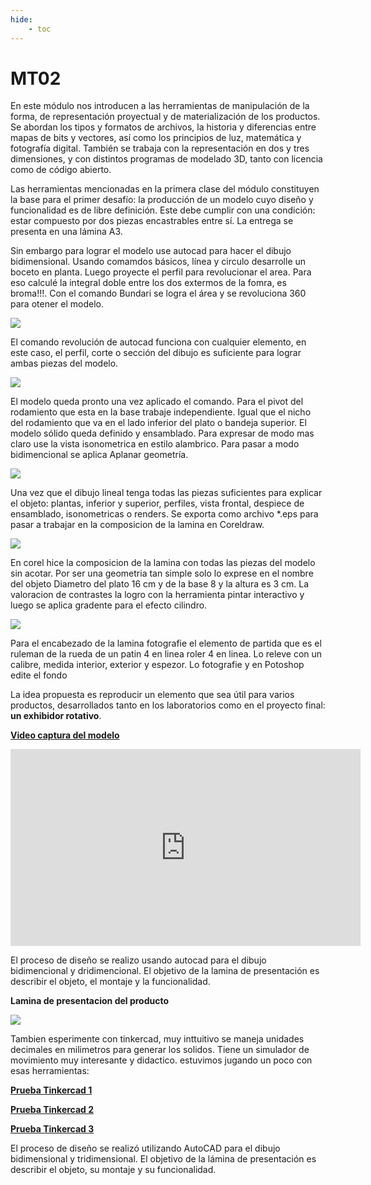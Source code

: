 ```yaml
---
hide:
    - toc
---
```


# MT02

En este módulo nos introducen a las herramientas de manipulación de la forma, de representación proyectual y de materialización de los productos. Se abordan los tipos y formatos de archivos, la historia y diferencias entre mapas de bits y vectores, así como los principios de luz, matemática y fotografía digital. También se trabaja con la representación en dos y tres dimensiones, y con distintos programas de modelado 3D, tanto con licencia como de código abierto.

Las herramientas mencionadas en la primera clase del módulo constituyen la base para el primer desafío: la producción de un modelo cuyo diseño y funcionalidad es de libre definición. Este debe cumplir con una condición: estar compuesto por dos piezas encastrables entre sí. La entrega se presenta en una lámina A3.

Sin embargo para lograr el modelo use autocad para hacer el dibujo bidimensional. Usando comamdos básicos, línea y circulo desarrolle un boceto en planta. Luego proyecte el perfil para revolucionar el area. Para eso calculé la integral doble entre los dos extermos de la fomra, es broma!!!. Con el comando Bundari se logra el área y se revoluciona 360 para otener el modelo.

![](../images/MT02-a.jpg)

El comando revolución de autocad funciona con cualquier elemento, en este caso, el perfil, corte o sección del dibujo es suficiente para lograr ambas piezas del modelo.

![](../images/MT02-b.jpg)

El modelo queda pronto una vez aplicado el comando. Para el pivot del rodamiento que esta en la base trabaje independiente. Igual que el nicho del rodamiento que va en el lado inferior del plato o bandeja superior. El modelo sólido queda definido y ensamblado. Para expresar de modo mas claro use la vista isonometrica en estilo alambrico. Para pasar a modo bidimencional se aplica Aplanar geometría.

![](../images/MT02-c.jpg)

Una vez que el dibujo lineal tenga todas las piezas suficientes para explicar el objeto: plantas, inferior y superior, perfiles, vista frontal, despiece de ensamblado, isonometricas o renders. Se exporta como archivo *.eps para pasar a trabajar en la composicion de la lamina en Coreldraw.

![](../images/MT02-d.jpg)

En corel hice la composicion de la lamina con todas las piezas del modelo sin acotar. Por ser una geometria tan simple solo lo exprese en el nombre del objeto Diametro del plato 16 cm y de la base 8 y la altura es 3 cm. La valoracion de contrastes la logro con la herramienta pintar interactivo y luego se aplica gradente para el efecto cilindro.

![](../images/MT02-e.jpg)

Para el encabezado de la lamina fotografie el elemento de partida que es el ruleman de la rueda de un patin 4 en linea roler 4 en linea. Lo releve con un calibre, medida interior, exterior y espezor. Lo fotografie y en Potoshop edite el fondo
 
La idea propuesta es reproducir un elemento que sea útil para varios productos, desarrollados tanto en los laboratorios como en el proyecto final: **un exhibidor rotativo**.

[**Video captura del modelo**](https://youtu.be/Vd-h5JyltwA)

<iframe width="560" height="315" 
    src="https://www.youtube.com/embed/https://youtu.be/Vd-h5JyltwA?si=X8wkR3lNRakpga3V" 
    frameborder="0" allowfullscreen>
</iframe>



El proceso de diseño se realizo usando autocad para el dibujo bidimencional y dridimencional. El objetivo de la lamina de presentación es describir el objeto, el montaje y la funcionalidad. 

**Lamina de presentacion del producto**

![](../images/MT02.jpg)

Tambien esperimente con tinkercad, muy inttuitivo se maneja unidades decimales en milimetros para generar los solidos. Tiene un simulador de movimiento muy interesante y didactico. estuvimos jugando un poco con esas herramientas:

[**Prueba Tinkercad 1**](https://youtu.be/wyWFIOsInSQ)

[**Prueba Tinkercad 2**](https://youtu.be/LMdFxJePiL0)

[**Prueba Tinkercad 3**](https://youtu.be/WP9G7YzJYEQ)

El proceso de diseño se realizó utilizando AutoCAD para el dibujo bidimensional y tridimensional. El objetivo de la lámina de presentación es describir el objeto, su montaje y su funcionalidad.




